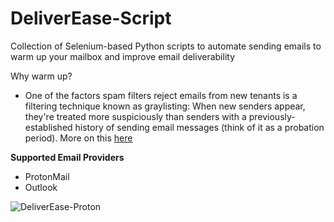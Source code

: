 # DeliverEase-Script
Collection of Selenium-based Python scripts to automate sending emails to warm up your mailbox and improve email deliverability

Why warm up? 
- One of the factors spam filters reject emails from new tenants is a filtering technique known as graylisting: When new senders appear, they're treated more suspiciously than senders with a previously-established history of sending email messages (think of it as a probation period). More on this [here](https://learn.microsoft.com/en-us/exchange/troubleshoot/email-delivery/ndr/fix-error-code-451-4-7-500-699-asxxx-in-exchange-online)

**Supported Email Providers**
- ProtonMail
- Outlook

![DeliverEase-Proton](https://user-images.githubusercontent.com/84075091/224493956-460d90e6-a428-476c-9da1-abb3726d611b.png)
